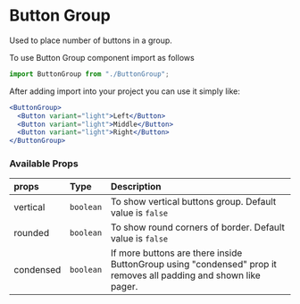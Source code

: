 # Button Group

Used to place number of buttons in a group.

To use Button Group component import as follows
```jsx
import ButtonGroup from "./ButtonGroup";
```

After adding import into your project you can use it simply like:
```jsx
<ButtonGroup>    
  <Button variant="light">Left</Button>
  <Button variant="light">Middle</Button>
  <Button variant="light">Right</Button>
</ButtonGroup>
```
### Available Props
| props             | Type        | Description |
| :------------     |:-------     | :----------------------- |
| vertical          | `boolean`   | To show vertical buttons group. Default value is `false`
| rounded           | `boolean`   | To show round corners of border. Default value is `false`
| condensed         | `boolean`   | If more buttons are there inside ButtonGroup using "condensed" prop it removes all padding and shown like pager.
